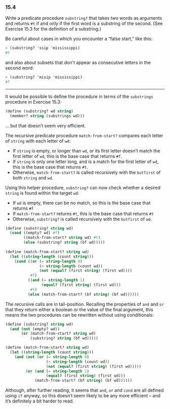 ### 15.4

Write a predicate procedure `substring?` that takes two words as arguments and returns `#t` if and only if the first word is a substring of the second. (See Exercise 15.3 for the definition of a substring.)

Be careful about cases in which you encounter a “false start,” like this:

~~~ scheme
> (substring? 'ssip 'mississippi)
#t
~~~

and also about subsets that don't appear as consecutive letters in the second word:

~~~ scheme
> (substring? 'misip 'mississippi)
#f
~~~

***

It would be possible to define the procedure in terms of the `substrings` procedure in Exercise 15.3:

~~~ scheme
(define (substring? wd string)
  (member? string (substrings wd)))
~~~

… but that doesn’t seem very efficient.

The recursive predicate procedure `match-from-start?` compares each letter of `string` with each letter of `wd`:

* If `string` is empty, or longer than `wd`, or its first letter doesn’t match the first letter of `wd`, this is the base case that returns `#f`.
* If `string` is only one letter long, and is a match for the first letter of `wd`, this is the base case that returns `#t`.
* Otherwise, `match-from-start?` is called recursively with the `butfirst` of both `string` and `wd`.

Using this helper procedure, `substring?` can now check whether a desired `string` is found within the target `wd`:

* If `wd` is empty, there can be no match, so this is the base case that returns `#f`
* If `match-from-start?` returns `#t`, this is the base case that returns `#t`
* Otherwise, `substring?` is called recursively with the `butfirst` of `wd`.

~~~ scheme
(define (substring? string wd)
  (cond ((empty? wd) #f)
        ((match-from-start? string wd) #t)
        (else (substring? string (bf wd)))))
          
(define (match-from-start? string wd)
  (let ((string-length (count string)))
    (cond ((or (= string-length 0)
               (> string-length (count wd))
               (not (equal? (first string) (first wd))))
           #f)
          ((and (= string-length 1)
                (equal? (first string) (first wd)))
           #t)
          (else (match-from-start? (bf string) (bf wd))))))
~~~

The recursive calls are in tail-position. Recalling the properties of `and` and `or` that they return either a boolean or the value of the final argument, this means the two procedures can be rewritten without using conditionals:

~~~ scheme
(define (substring? string wd)
  (and (not (empty? wd))
       (or (match-from-start? string wd)
           (substring? string (bf wd)))))

(define (match-from-start? string wd)
  (let ((string-length (count string)))
    (and (not (or (= string-length 0)
                  (> string-length (count wd))
                  (not (equal? (first string) (first wd)))))
         (or (and (= string-length 1)
                  (equal? (first string) (first wd)))
             (match-from-start? (bf string) (bf wd))))))
~~~

Although, after further reading, it seems that `and`, `or` and `cond` are all defined using `if` anyway, so this doesn’t seem likely to be any more efficient – and it’s definitely a bit harder to read.